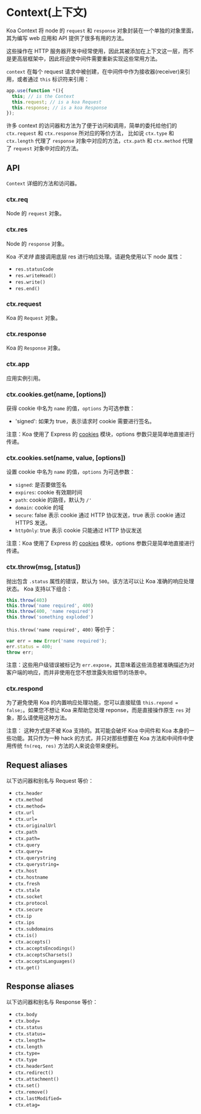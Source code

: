# Context(上下文)

Koa Context 将 node 的 `request` 和 `response` 对象封装在一个单独的对象里面，其为编写 web 应用和 API 提供了很多有用的方法。

这些操作在 HTTP 服务器开发中经常使用，因此其被添加在上下文这一层，而不是更高层框架中，因此将迫使中间件需要重新实现这些常用方法。

`context` 在每个 request 请求中被创建，在中间件中作为接收器(receiver)来引用，或者通过 `this` 标识符来引用：

```js
app.use(function *(){
  this; // is the Context
  this.request; // is a koa Request
  this.response; // is a koa Response
}); 
```

许多 context 的访问器和方法为了便于访问和调用，简单的委托给他们的 `ctx.request` 和 `ctx.response` 所对应的等价方法， 比如说 `ctx.type` 和 `ctx.length` 代理了 `response` 对象中对应的方法，`ctx.path` 和 `ctx.method` 代理了 `request` 对象中对应的方法。

## API

`Context` 详细的方法和访问器。

### ctx.req

Node 的 `request` 对象。

### ctx.res

Node 的 `response` 对象。

Koa *不支持* 直接调用底层 res 进行响应处理。请避免使用以下 node 属性：

*   `res.statusCode`
*   `res.writeHead()`
*   `res.write()`
*   `res.end()`

### ctx.request

Koa 的 `Request` 对象。

### ctx.response

Koa 的 `Response` 对象。

### ctx.app

应用实例引用。

### ctx.cookies.get(name, [options])

获得 cookie 中名为 `name` 的值，`options` 为可选参数：

*   'signed': 如果为 true，表示请求时 cookie 需要进行签名。

注意：Koa 使用了 Express 的 [cookies](https://github.com/jed/cookies) 模块，options 参数只是简单地直接进行传递。

### ctx.cookies.set(name, value, [options])

设置 cookie 中名为 `name` 的值，`options` 为可选参数：

*   `signed`: 是否要做签名
*   `expires`: cookie 有效期时间
*   `path`: cookie 的路径，默认为 `/'`
*   `domain`: cookie 的域
*   `secure`: false 表示 cookie 通过 HTTP 协议发送，true 表示 cookie 通过 HTTPS 发送。
*   `httpOnly`: true 表示 cookie 只能通过 HTTP 协议发送

注意：Koa 使用了 Express 的 [cookies](https://github.com/jed/cookies) 模块，options 参数只是简单地直接进行传递。

### ctx.throw(msg, [status])

抛出包含 `.status` 属性的错误，默认为 `500`。该方法可以让 Koa 准确的响应处理状态。 Koa 支持以下组合：

```js
this.throw(403)
this.throw('name required', 400)
this.throw(400, 'name required')
this.throw('something exploded') 
```

`this.throw('name required', 400)` 等价于：

```js
var err = new Error('name required');
err.status = 400;
throw err; 
```

注意：这些用户级错误被标记为 `err.expose`，其意味着这些消息被准确描述为对客户端的响应，而并非使用在您不想泄露失败细节的场景中。

### ctx.respond

为了避免使用 Koa 的内置响应处理功能，您可以直接赋值 `this.repond = false;`。如果您不想让 Koa 来帮助您处理 reponse，而是直接操作原生 `res` 对象，那么请使用这种方法。

注意： 这种方式是不被 Koa 支持的。其可能会破坏 Koa 中间件和 Koa 本身的一些功能。其只作为一种 hack 的方式，并只对那些想要在 Koa 方法和中间件中使用传统 `fn(req, res)` 方法的人来说会带来便利。

## Request aliases

以下访问器和别名与 Request 等价：

*   `ctx.header`
*   `ctx.method`
*   `ctx.method=`
*   `ctx.url`
*   `ctx.url=`
*   `ctx.originalUrl`
*   `ctx.path`
*   `ctx.path=`
*   `ctx.query`
*   `ctx.query=`
*   `ctx.querystring`
*   `ctx.querystring=`
*   `ctx.host`
*   `ctx.hostname`
*   `ctx.fresh`
*   `ctx.stale`
*   `ctx.socket`
*   `ctx.protocol`
*   `ctx.secure`
*   `ctx.ip`
*   `ctx.ips`
*   `ctx.subdomains`
*   `ctx.is()`
*   `ctx.accepts()`
*   `ctx.acceptsEncodings()`
*   `ctx.acceptsCharsets()`
*   `ctx.acceptsLanguages()`
*   `ctx.get()`

## Response aliases

以下访问器和别名与 Response 等价：

*   `ctx.body`
*   `ctx.body=`
*   `ctx.status`
*   `ctx.status=`
*   `ctx.length=`
*   `ctx.length`
*   `ctx.type=`
*   `ctx.type`
*   `ctx.headerSent`
*   `ctx.redirect()`
*   `ctx.attachment()`
*   `ctx.set()`
*   `ctx.remove()`
*   `ctx.lastModified=`
*   `ctx.etag=`